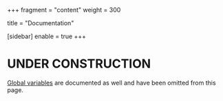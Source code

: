+++
fragment = "content"
weight = 300

title = "Documentation"

[sidebar]
  enable = true
+++

# UNDER CONSTRUCTION

[Global variables](/docs/global-variables) are documented as well and have been omitted from this page.
